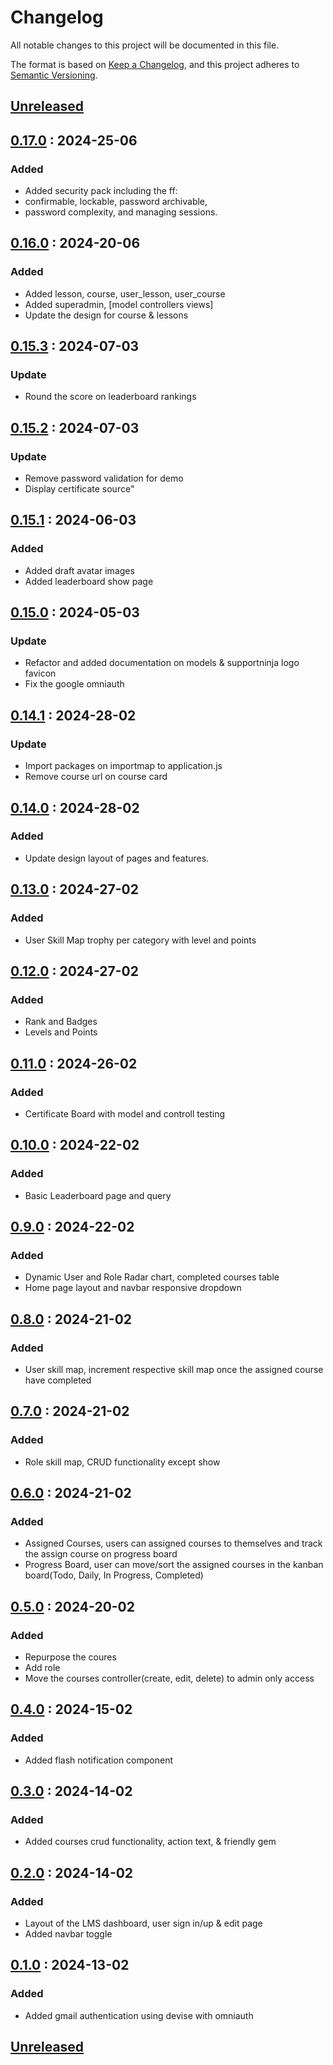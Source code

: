 # Changelog

All notable changes to this project will be documented in this file.

The format is based on [Keep a Changelog](https://keepachangelog.com),
and this project adheres to [Semantic Versioning](https://semver.org).

## [Unreleased]

## [0.17.0] : 2024-25-06

### Added

- Added security pack including the ff:
- confirmable, lockable, password archivable,
- password complexity, and managing sessions.

## [0.16.0] : 2024-20-06

### Added

- Added lesson, course, user_lesson, user_course
- Added superadmin, [model controllers views]
- Update the design for course & lessons

## [0.15.3] : 2024-07-03

### Update

- Round the score on leaderboard rankings

## [0.15.2] : 2024-07-03

### Update

- Remove password validation for demo
- Display certificate source"

## [0.15.1] : 2024-06-03

### Added

- Added draft avatar images
- Added leaderboard show page

## [0.15.0] : 2024-05-03

### Update

- Refactor and added documentation on models & supportninja logo favicon
- Fix the google omniauth

## [0.14.1] : 2024-28-02

### Update

- Import packages on importmap to application.js
- Remove course url on course card

## [0.14.0] : 2024-28-02

### Added

- Update design layout of pages and features.

## [0.13.0] : 2024-27-02

### Added

- User Skill Map trophy per category with level and points


## [0.12.0] : 2024-27-02

### Added

- Rank and Badges
- Levels and Points


## [0.11.0] : 2024-26-02

### Added

- Certificate Board with model and controll testing

## [0.10.0] : 2024-22-02

### Added

- Basic Leaderboard page and query

## [0.9.0] : 2024-22-02

### Added

- Dynamic User and Role Radar chart, completed courses table
- Home page layout and navbar responsive dropdown

## [0.8.0] : 2024-21-02

### Added

- User skill map, increment respective skill map once the assigned course have completed

## [0.7.0] : 2024-21-02

### Added

- Role skill map, CRUD functionality except show

## [0.6.0] : 2024-21-02

### Added

- Assigned Courses, users can assigned courses to themselves and track the assign course on progress board
- Progress Board, user can move/sort the assigned courses in the kanban board(Todo, Daily, In Progress, Completed)

## [0.5.0] : 2024-20-02

### Added

- Repurpose the coures
- Add role
- Move the courses controller(create, edit, delete) to admin only access

## [0.4.0] : 2024-15-02

### Added

- Added flash notification component

## [0.3.0] : 2024-14-02

### Added

- Added courses crud functionality, action text, & friendly gem


## [0.2.0] : 2024-14-02

### Added

- Layout of the LMS dashboard, user sign in/up & edit page
- Added navbar toggle

## [0.1.0] : 2024-13-02

### Added

- Added gmail authentication using devise with omniauth


## [Unreleased]
[unreleased]: https://github.com/danrayfr/unified/branch/development#diff
[0.17.0]: https://github.com/ninjadanray/Ninja-Board/pull/21
[0.16.0]: https://github.com/ninjadanray/Ninja-Board/pull/20
[0.15.3]: https://github.com/ninjadanray/Ninja-Board/pull/19
[0.15.2]: https://github.com/ninjadanray/Ninja-Board/pull/18
[0.15.1]: https://github.com/ninjadanray/Ninja-Board/pull/17
[0.15.0]: https://github.com/ninjadanray/Ninja-Board/pull/16
[0.14.1]: https://github.com/ninjadanray/Ninja-Board/pull/15
[0.14.0]: https://github.com/ninjadanray/Ninja-Board/pull/14
[0.13.0]: https://github.com/ninjadanray/Ninja-Board/pull/13
[0.12.0]: https://github.com/ninjadanray/Ninja-Board/pull/12
[0.11.0]: https://github.com/ninjadanray/Ninja-Board/pull/11
[0.10.0]: https://github.com/ninjadanray/Ninja-Board/pull/10
[0.9.0]: https://github.com/ninjadanray/Ninja-Board/pull/9
[0.8.0]: https://github.com/ninjadanray/Ninja-Board/pull/8
[0.7.0]: https://github.com/ninjadanray/Ninja-Board/pull/7
[0.6.0]: https://github.com/ninjadanray/Ninja-Board/pull/6
[0.5.0]: https://github.com/ninjadanray/Ninja-Board/pull/5
[0.4.0]: https://github.com/danrayfr/Ninja-Board/pull/4
[0.3.0]: https://github.com/danrayfr/Ninja-Board/pull/3
[0.2.0]: https://github.com/danrayfr/Ninja-Board/pull/2
[0.1.0]: https://github.com/danrayfr/Ninja-Board/pull/1
